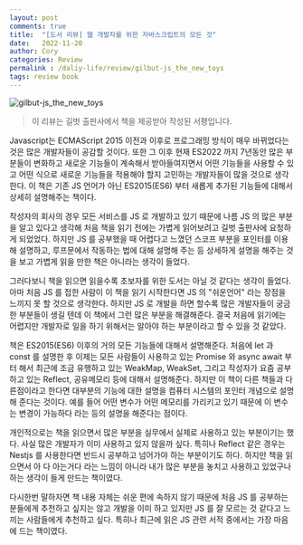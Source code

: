 ```yaml
---
layout: post
comments: true
title:  "[도서 리뷰] 웹 개발자를 위한 자바스크립트의 모든 것"
date:   2022-11-20
author: Cory
categories: Review
permalink : /daliy-life/review/gilbut-js_the_new_toys
tags: review book
---
```


<img src="https://lh3.googleusercontent.com/pw/AL9nZEWxmHZs_rpEvfaTCRwKbRxkie9PMaZ-jXI6p3Ke9V_BiKAYQVBZMo8O-QU_1Fbr9HQFBdadQ6aLd0Iq4I3ZFBAYexXSbueGIe67BDpYeUORgnnyFU6j1BHm24apnDqNH0nMMmWbOsRJvlwkFLEnPPS3=w2288-h1716-no?authuser=0" alt="gilbut-js_the_new_toys">

> 이 리뷰는 길벗 출판사에서 책을 제공받아 작성된 서평입니다.

Javascript는 ECMAScript 2015 이전과 이후로 프로그래밍 방식이 매우 바뀌었다는 것은 많은 개발자들이 공감할 것이다. 또한 그 이후 현재 ES2022 까지 7년동안 많은 부분들이 변화하고 새로운 기능들이 계속해서 받아들여지면서 어떤 기능들을 사용할 수 있고 어떤 식으로 새로운 기능들을 적용해야 할지 고민하는 개발자들이 많을 것으로 생각한다. 이 책은 기존 JS 언어가 아닌 ES2015(ES6) 부터 새롭게 추가된 기능들에 대해서 상세히 설명해주는 책이다.

작성자의 회사의 경우 모든 서비스를 JS 로 개발하고 있기 때문에 나름 JS 의 많은 부분을 알고 있다고 생각해 처음 책을 읽기 전에는 가볍게 읽어보려고 길벗 출판사에 요청하게 되었었다. 하지만 JS 를 공부했을 때 어렵다고 느꼈던 스코프 부분을 포인터를 이용해 설명하고, 루프문에서 작동하는 법에 대해 설명해 주는 등 상세하게 설명을 해주는 것을 보고 가볍게 읽을 만한 책은 아니라는 생각이 들었다.

그러다보니 책을 읽으면 읽을수록 초보자를 위한 도서는 아닐 것 같다는 생각이 들었다. 아마 처음 JS 를 접한 사람이 이 책을 읽기 시작한다면 JS 의 "쉬운언어" 라는 장점을 느끼지 못 할 것으로 생각한다. 하지만 JS 로 개발을 하면 할수록 많은 개발자들이 궁금한 부분들이 생길 텐데 이 책에서 그런 많은 부분을 해결해준다. 결국 처음에 읽기에는 어렵지만 개발자로 일을 하기 위해서는 알아야 하는 부분이라고 할 수 있을 것 같았다.

책은 ES2015(ES6) 이후의 거의 모든 기능들에 대해서 설명해준다. 처음에 let 과 const 를 설명한 후 이제는 모든 사람들이 사용하고 있는 Promise 와 async await 부터 해서 최근에 조금 유행하고 있는 WeakMap, WeakSet, 그리고 작성자가 요즘 공부하고 있는 Reflect, 공유메모리 등에 대해서 설명해준다. 하지만 이 책이 다른 책들과 다른점이라고 한다면 대부분의 기능에 대한 설명을 컴퓨터 시스템의 포인터 개념으로 설명해 준다는 것이다. 예를 들어 어떤 변수가 어떤 메모리를 가리키고 있기 때문에 이 변수는 변경이 가능하다 라는 등의 설명을 해준다는 점이다.

개인적으로는 책을 읽으면서 많은 부분을 실무에서 실제로 사용하고 있는 부분이기는 했다. 사실 많은 개발자가 이미 사용하고 있지 않을까 싶다. 특히나 Reflect 같은 경우는 Nestjs 를 사용한다면 반드시 공부하고 넘어가야 하는 부분이기도 하다. 하지만 책을 읽으면서 아 다 아는거다 라는 느낌이 아니라 내가 많은 부분을 놓치고 사용하고 있었구나 하는 생각이 들게 만드는 책이였다.

다시한번 말하자면 책 내용 자체는 쉬운 편에 속하지 않기 때문에 처음 JS 를 공부하는 분들에게 추천하고 싶지는 않고 개발을 이미 하고 있지만 JS 를 잘 모르는 것 같다고 느끼는 사람들에게 추천하고 싶다. 특히나 최근에 읽은 JS 관련 서적 중에서는 가장 마음에 드는 책이였다.

